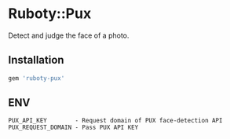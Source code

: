# Ruboty::Pux

Detect and judge the face of a photo.

## Installation

```ruby
gem 'ruboty-pux'
```

## ENV

```
PUX_API_KEY        - Request domain of PUX face-detection API
PUX_REQUEST_DOMAIN - Pass PUX API KEY
```
